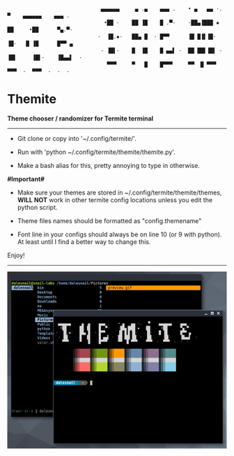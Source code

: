                                   ▄▄▄▄▄▄     ▄ .▄    ▄▄▄ .    • ▄   ▄▄ ·.   ▀    ▄▄▄▄▄▄    ▄▄▄ .
                                   •██ ·    ██ ▐█    █ .▀·    ·██▄▐███ ▪   ██     •██      ▀▄.▀·
                                 ·  ▐█.▪·   ██▄ █  · █▀▀      ▐█ █▐▌▐█·    ▐█·   █ ▐█      █▀▀ ▄
                                  · ▐█▌·    █  ▐█    █ ▄▄▌ ·  ██ ██▌▐█▌ ·  ▐█▌     ▐█▌·    ▐█▄▄▌  ·
                                    ▀▀▀     ▀   █    █▀▀▀     ▀▀  █ ▀▀▀    ▀▀▀  ·  ▀▀▀  ·  ·  ·  



# Themite

__Theme chooser / randomizer for Termite terminal__

-----------------------------------------------

- Git clone or copy into '~/.config/termite/'.

- Run with 'python ~/.config/termite/themite/themite.py'. 

- Make a bash alias for this, pretty annoying to type in otherwise. 

__#Important#__

- Make sure your themes are stored in ~/.config/termite/themite/themes, __WILL NOT__ work in other termite config locations unless you edit the python script. 

- Theme files names should be formatted as "config.themename"

- Font line in your configs should always be on line 10 (or 9 with python). At least until I find a better way to change this. 


Enjoy!

----------------------------------------------------------------------------------------------

![Demo](demo.gif)
